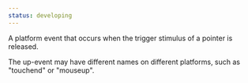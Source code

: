 ```yaml
---
status: developing
---
```


A platform event that occurs when the trigger stimulus of a pointer is released.

The up-event may have different names on different platforms, such as "touchend" or "mouseup".
